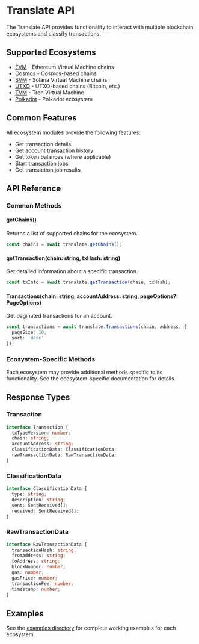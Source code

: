 # Translate API

The Translate API provides functionality to interact with multiple blockchain ecosystems and classify transactions.

## Supported Ecosystems

- [EVM](./evm.md) - Ethereum Virtual Machine chains
- [Cosmos](./cosmos.md) - Cosmos-based chains
- [SVM](./svm.md) - Solana Virtual Machine chains
- [UTXO](./utxo.md) - UTXO-based chains (Bitcoin, etc.)
- [TVM](./tvm.md) - Tron Virtual Machine
- [Polkadot](./polkadot.md) - Polkadot ecosystem

## Common Features

All ecosystem modules provide the following features:

- Get transaction details
- Get account transaction history
- Get token balances (where applicable)
- Start transaction jobs
- Get transaction job results

## API Reference

### Common Methods

#### getChains()
Returns a list of supported chains for the ecosystem.

```typescript
const chains = await translate.getChains();
```

#### getTransaction(chain: string, txHash: string)
Get detailed information about a specific transaction.

```typescript
const txInfo = await translate.getTransaction(chain, txHash);
```

#### Transactions(chain: string, accountAddress: string, pageOptions?: PageOptions)
Get paginated transactions for an account.

```typescript
const transactions = await translate.Transactions(chain, address, {
  pageSize: 10,
  sort: 'desc'
});
```

### Ecosystem-Specific Methods

Each ecosystem may provide additional methods specific to its functionality. See the ecosystem-specific documentation for details.

## Response Types

### Transaction
```typescript
interface Transaction {
  txTypeVersion: number;
  chain: string;
  accountAddress: string;
  classificationData: ClassificationData;
  rawTransactionData: RawTransactionData;
}
```

### ClassificationData
```typescript
interface ClassificationData {
  type: string;
  description: string;
  sent: SentReceived[];
  received: SentReceived[];
}
```

### RawTransactionData
```typescript
interface RawTransactionData {
  transactionHash: string;
  fromAddress: string;
  toAddress: string;
  blockNumber: number;
  gas: number;
  gasPrice: number;
  transactionFee: number;
  timestamp: number;
}
```

## Examples

See the [examples directory](../../examples/translate/) for complete working examples for each ecosystem. 
